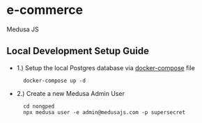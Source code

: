 # e-commerce

Medusa JS

## Local Development Setup Guide

- 1.) Setup the local Postgres database via [docker-compose](docker-compose.yml) file
  ``` shell
    docker-compose up -d
  ```
- 2.) Create a new Medusa Admin User
  ```shell
    cd nongped
    npx medusa user -e admin@medusajs.com -p supersecret
  ```